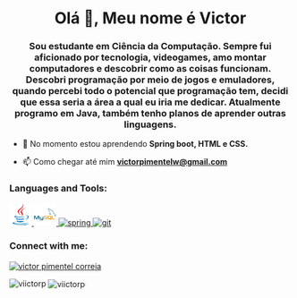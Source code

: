 <h1 align="center">Olá 👋, Meu nome é Victor</h1>
<h3 align="center">Sou estudante em Ciência da Computação. Sempre fui aficionado por tecnologia, videogames, amo montar computadores e descobrir como as coisas funcionam. Descobri programação por meio de jogos e emuladores, quando percebi todo o potencial que programação tem, decidi que essa seria a área a qual eu iria me dedicar. Atualmente programo em Java, também tenho planos de aprender outras linguagens.</h3>

- 🌱 No momento estou aprendendo **Spring boot, HTML e CSS.**

- 📫 Como chegar até mim **victorpimentelw@gmail.com**

<h3 align="left">Languages and Tools:</h3>
<p align="left"> <a href="https://www.java.com" target="_blank" rel="noreferrer"> <img src="https://raw.githubusercontent.com/devicons/devicon/master/icons/java/java-original.svg" alt="java" width="40" height="40"/> </a> <a href="https://www.mysql.com/" target="_blank" rel="noreferrer"> <img src="https://raw.githubusercontent.com/devicons/devicon/master/icons/mysql/mysql-original-wordmark.svg" alt="mysql" width="40" height="40"/> </a> <a href="https://spring.io/" target="_blank" rel="noreferrer"> <img src="https://www.vectorlogo.zone/logos/springio/springio-icon.svg" alt="spring" width="40" height="40"/> </a>  <a href="https://git-scm.com/" target="_blank" rel="noreferrer"> <img src="https://www.vectorlogo.zone/logos/git-scm/git-scm-icon.svg" alt="git" width="40" height="40"/> </a> </p>

<h3 align="left">Connect with me:</h3>
<p align="left">
<a href="https://linkedin.com/in/victor pimentel correia" target="blank"><img align="center" src="https://raw.githubusercontent.com/rahuldkjain/github-profile-readme-generator/master/src/images/icons/Social/linked-in-alt.svg" alt="victor pimentel correia" height="30" width="40" /></a>
</p>

<p><img align="left" src="https://github-readme-stats.vercel.app/api/top-langs?username=viictorp&show_icons=true&locale=en&layout=compact" alt="viictorp" /></p>

<p>&nbsp;<img align="center" src="https://github-readme-stats.vercel.app/api?username=viictorp&show_icons=true&locale=en" alt="viictorp" /></p>
